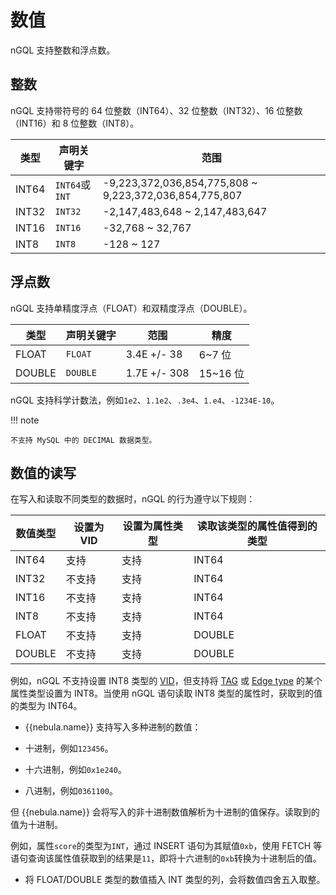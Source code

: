 # 数值

nGQL 支持整数和浮点数。

## 整数

nGQL 支持带符号的 64 位整数（INT64）、32 位整数（INT32）、16 位整数（INT16）和 8 位整数（INT8）。

| 类型 | 声明关键字 | 范围 |
|-|-|-|
| INT64 | `INT64`或`INT` | -9,223,372,036,854,775,808 ~ 9,223,372,036,854,775,807 |
| INT32 | `INT32` | -2,147,483,648 ~ 2,147,483,647 |
| INT16 | `INT16` | -32,768 ~ 32,767 |
| INT8 | `INT8` | -128 ~ 127 |

## 浮点数

nGQL 支持单精度浮点（FLOAT）和双精度浮点（DOUBLE）。

| 类型 | 声明关键字 | 范围 | 精度 |
|-|-|-|-|
| FLOAT | `FLOAT` | 3.4E +/- 38 | 6~7 位 |
| DOUBLE | `DOUBLE` | 1.7E +/- 308 | 15~16 位 |

nGQL 支持科学计数法，例如`1e2`、`1.1e2`、`.3e4`、`1.e4`、`-1234E-10`。

!!! note

    不支持 MySQL 中的 DECIMAL 数据类型。

## 数值的读写

在写入和读取不同类型的数据时，nGQL 的行为遵守以下规则：

| 数值类型 | 设置为 VID | 设置为属性类型 | 读取该类型的属性值得到的类型 |
|-|-|-|-|
| INT64 | 支持 | 支持 | INT64 |
| INT32 | 不支持 | 支持 | INT64 |
| INT16 | 不支持 | 支持 | INT64 |
| INT8 | 不支持 | 支持 | INT64 |
| FLOAT | 不支持 | 支持 | DOUBLE |
| DOUBLE | 不支持 | 支持 | DOUBLE |

例如，nGQL 不支持设置 INT8 类型的 [VID](../../1.introduction/3.vid.md)，但支持将 [TAG](../10.tag-statements/1.create-tag.md) 或 [Edge type](../11.edge-type-statements/1.create-edge.md) 的某个属性类型设置为 INT8。当使用 nGQL 语句读取 INT8 类型的属性时，获取到的值的类型为 INT64。

-  {{nebula.name}} 支持写入多种进制的数值：

  - 十进制，例如`123456`。
  - 十六进制，例如`0x1e240`。
  - 八进制，例如`0361100`。

  但 {{nebula.name}} 会将写入的非十进制数值解析为十进制的值保存。读取到的值为十进制。

  例如，属性`score`的类型为`INT`，通过 INSERT 语句为其赋值`0xb`，使用 FETCH 等语句查询该属性值获取到的结果是`11`，即将十六进制的`0xb`转换为十进制后的值。

- 将 FLOAT/DOUBLE 类型的数值插入 INT 类型的列，会将数值四舍五入取整。
